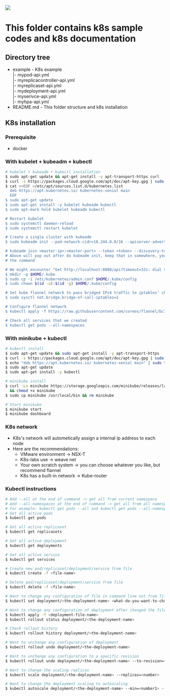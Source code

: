 ![](https://cdn-images-1.medium.com/max/1200/1*6NVMEmo0qDcQjpXcXI8dtg.png)
# This folder contains k8s sample codes and k8s documentation

## Directory tree
* example - K8s example<br>
  |- mypod-api.yml<br>
  |- myreplicacontroller-api.yml<br>
  |- myreplicaset-api.yml<br>
  |- mydeployment-api.yml<br>
  |- myserivce-api.yml<br>
  |- myhpa-api.yml
* README.md - This folder structure and k8s installation

## K8s installation

### Prerequisite
* docker

### With kubelet + kubeadm + kubectl
```sh
# kubelet + kubeadm + kubectl installation
$ sudo apt-get update && apt-get install -y apt-transport-https curl
$ curl -s https://packages.cloud.google.com/apt/doc/apt-key.gpg | sudo apt-key add -
$ cat <<EOF >/etc/apt/sources.list.d/kubernetes.list
  deb https://apt.kubernetes.io/ kubernetes-xenial main
  EOF
$ sudo apt-get update
$ sudo apt-get install -y kubelet kubeadm kubectl
$ sudo apt-mark hold kubelet kubeadm kubectl

# Restart kubelet
$ sudo systemctl daemon-reload
$ sudo systemctl restart kubelet

# Create a single cluster with kubeadm
$ sudo kubeadm init --pod-network-cidr=10.244.0.0/16 --apiserver-advertise-address=<ip-address>

# kubeadm join <master-ip>:<master-port> --token <token> --discovery-token-ca-cert-hash sha256:<hash>
# Above will pop out after do kubeadm init, keep that in somewhere, you can add other cluster with
# the command

# We might encounter "Get http://localhost:8080/api?timeout=32s: dial tcp 127.0.0.1:8080: connect: connection refused", then do the following
$ mkdir -p $HOME/.kube
$ sudo cp -i /etc/kubernetes/admin.conf $HOME/.kube/config
$ sudo chown $(id -u):$(id -g) $HOME/.kube/config

# Set kube flannel network to pass bridged IPv4 traffic to iptables’ chains
$ sudo sysctl net.bridge.bridge-nf-call-iptables=1

# Configure flannel network
$ kubectl apply -f https://raw.githubusercontent.com/coreos/flannel/bc79dd1505b0c8681ece4de4c0d86c5cd2643275/Documentation/kube-flannel.yml

# Check all services that we created
$ kubectl get pods --all-namespaces
```

### With minikube + kubectl
```sh
# kubectl install
$ sudo apt-get update && sudo apt-get install -y apt-transport-https
$ curl -s https://packages.cloud.google.com/apt/doc/apt-key.gpg | sudo apt-key add -
$ echo "deb https://apt.kubernetes.io/ kubernetes-xenial main" | sudo tee -a /etc/apt/sources.list.d/kubernetes.list
$ sudo apt-get update
$ sudo apt-get install -y kubectl

# minikube install
$ curl -Lo minikube https://storage.googleapis.com/minikube/releases/latest/minikube-linux-amd64 \
  && chmod +x minikube
$ sudo cp minikube /usr/local/bin && rm minikube

# Start minikube
$ minikube start
$ minikube dashboard
```

### K8s network
* K8s's network will autometically assign a internal ip address to each node
* Here are the recommendations:
  * VMware environment -> NSX-T
  * K8s-labs use -> weave net
  * Your own scratch system -> you can choose whatever you like, but recommend flannel
  * K8s has a built-in network -> Kube-router

### Kubectl instructions
```sh
# Add --all at the end of command -> get all from current namespace
# Add --all-namespaces at the end of command -> get all from all namespaces
# For example: kubectl get pods --all and kubectl get pods --all-namespaces
# Get all active pods
$ kubectl get pods

# Get all active replicaset
$ kubectl get replicasets

# Get all active deployment
$ kubectl get deployments

# Get all active service
$ kubectl get services

# Create new pod/replicaset/deployment/service from file
$ kubectl create -f <file-name>

# Delete pod/replicaset/deployment/service from file
$ kubectl delete -f <file-name>

# Want to change any configuration of file in command line not from file
$ kubectl set deployment/<the-deployment-name> <what-do-you-want-to-change>

# Want to change any configuration of deployment after changed the file
$ kubectl apply -f <deployment-file-name>
$ kubectl rollout status deployment/<the-deployment-name>

# Check rollout history
$ kubectl rollout history deployment/<the-deployment-name>

# Want to unchange any configuration of deployment
$ kubectl rollout undo deployment/<the-deployment-name>

# Want to unchange any configuration to a specific revision
$ kubectl rollout undo deployment/<the-deployment-name> --to-revision=<number>

# Want to change the scaling replicas
$ kubectl scale deployment/<the-deployment-name> --replicas=<number>

# Want to change the deployment scaling to autoscaling
$ kubectl autoscale deployment/<the-deployment-name> --min=<number1> --max=<number2> --cpu-percent=<number3>
```
